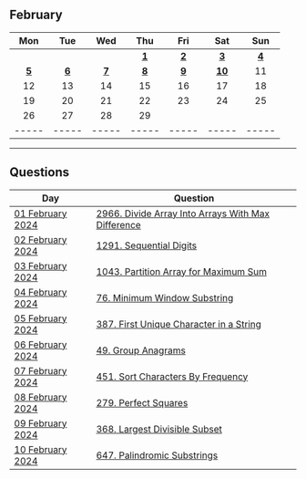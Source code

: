 February
---
| Mon | Tue | Wed | Thu | Fri | Sat | Sun |
| :---: | :---: | :---: | :---: | :---: | :---: | :---: |
|     |     |     | [**1**](01) | [**2**](02) | [**3**](03) | [**4**](04) |
| [**5**](05) | [**6**](06) | [**7**](07) | [**8**](08) | [**9**](09) | [**10**](10) | 11  |
| 12  | 13  | 14  | 15  | 16  | 17  | 18  |
| 19  | 20  | 21  | 22  | 23  | 24  | 25  |
| 26  | 27  | 28  | 29  |     |     |     |
| ----- | ----- | ----- | ----- | ----- | ----- | ----- |

---

Questions
---
| Day | Question |
| --- | --- |
| [01 February 2024](01) | [2966. Divide Array Into Arrays With Max Difference](https://leetcode.com/problems/divide-array-into-arrays-with-max-difference) |
| [02 February 2024](02) | [1291. Sequential Digits](https://leetcode.com/problems/sequential-digits) |
| [03 February 2024](03) | [1043. Partition Array for Maximum Sum](https://leetcode.com/problems/partition-array-for-maximum-sum) |
| [04 February 2024](04) | [76. Minimum Window Substring](https://leetcode.com/problems/minimum-window-substring) |
| [05 February 2024](05) | [387. First Unique Character in a String](https://leetcode.com/problems/first-unique-character-in-a-string) |
| [06 February 2024](06) | [49. Group Anagrams](https://leetcode.com/problems/group-anagrams) |
| [07 February 2024](07) | [451. Sort Characters By Frequency](https://leetcode.com/problems/sort-characters-by-frequency) |
| [08 February 2024](08) | [279. Perfect Squares](https://leetcode.com/problems/perfect-squares) |
| [09 February 2024](09) | [368. Largest Divisible Subset](https://leetcode.com/problems/largest-divisible-subset) |
| [10 February 2024](10) | [647. Palindromic Substrings](https://leetcode.com/problems/palindromic-substrings) |
